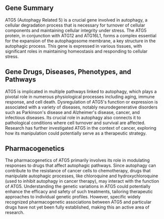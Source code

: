 ## Gene Summary
ATG5 (Autophagy Related 5) is a crucial gene involved in autophagy, a cellular degradation process that is necessary for turnover of cellular components and maintaining cellular integrity under stress. The ATG5 protein, in conjunction with ATG12 and ATG16L1, forms a complex essential for the expansion of the autophagosome membrane, a key structure in the autophagic process. This gene is expressed in various tissues, with significant roles in maintaining homeostasis and responding to cellular stress.

## Gene Drugs, Diseases, Phenotypes, and Pathways
ATG5 is implicated in multiple pathways linked to autophagy, which plays a pivotal role in numerous physiological processes including aging, immune response, and cell death. Dysregulation of ATG5's function or expression is associated with a variety of diseases, notably neurodegenerative disorders such as Parkinson's disease and Alzheimer's disease, cancer, and infectious diseases. Its crucial role in autophagy also connects it to pathological conditions where cell turnover and survival are affected. Research has further investigated ATG5 in the context of cancer, exploring how its manipulation could potentially serve as a therapeutic strategy.

## Pharmacogenetics
The pharmacogenetics of ATG5 primarily involves its role in modulating responses to drugs that affect autophagic pathways. Since autophagy can contribute to the resistance of cancer cells to chemotherapy, drugs that manipulate autophagic processes, like chloroquine and hydroxychloroquine (used to inhibit autophagy in cancer therapy), may interact with the function of ATG5. Understanding the genetic variations in ATG5 could potentially enhance the efficacy and safety of such treatments, tailoring therapeutic approaches to individual genetic profiles. However, specific widely recognized pharmacogenetic associations between ATG5 and particular drugs have not yet been fully established, making this an active area of research.